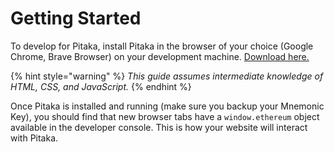# Getting Started

To develop for Pitaka, install Pitaka in the browser of your choice (Google Chrome, Brave Browser) on your development machine. [Download here.](https://pitaka.io)

{% hint style="warning" %}
_This guide assumes intermediate knowledge of HTML, CSS, and JavaScript._
{% endhint %}

Once Pitaka is installed and running (make sure you backup your Mnemonic Key), you should find that new browser tabs have a `window.ethereum` object available in the developer console. This is how your website will interact with Pitaka.

